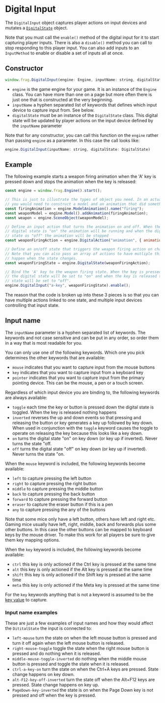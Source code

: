 # Digital Input

The `DigitalInput` object captures player actions on input devices and mutates
a [`DigitalState`](digital-state.md) object.

Note that you must call the `enable()` method of the digital input for it to start
capturing player inputs. There is also a `disable()` method you can call to
stop responding to this player input. You can also add inputs to an `InputMethod`
to enable or disable a set of inputs all at once.

## Constructor
```javascript
window.frag.DigitalInput(engine: Engine, inputName: string, digitalState: DigitalState)
```

* `engine` is the game engine for your game. It is an instance of the `Engine` class. You can 
  have more than one on a page but more often there is just one that is constructed at the 
  very beginning.
* `inputName` a hyphen separated list of keywords that defines which input device to capture
  input from. See below.
* `digitalState` must be an instance of the `DigitalState` class. This digital state will be updated
  by player actions on the input device defined by the `inputName` parameter

Note that for any constructor, you can call this function on the `engine` rather than passing
`engine` as a parameter. In this case the call looks like:

```javascript
engine.DigitalInput(inputName: string, digitalState: DigitalState)
```

## Example

The following example starts a weapon firing animation when the 'A' key is 
pressed down and stops the animation when the key is released:

```javascript
const engine = window.frag.Engine().start();

// This is just to illustrate the types of object you need. In an actual game
// you would need to construct a model and an animation that did something.
const firingAnimation = engine.ModelAnimation().name("firing");
const weaponModel = engine.Model().addAnimation(firingAnimation);
const weapon = engine.SceneObject(weaponModel);

// Define an input action that turns the animation on and off. When the
// digital state is "on" the animation will be running and when the digital
// state os "off" the animation will be stopped
const weaponFiringAction = engine.DigitalAction("animation", { animation: weapon.animations.firing });

// Define an on/off state that triggers the weapon firing action on changes.
// Note that you can also pass an array of actions to have mutliple things
// happen when the state changes.
const weaponFiringState = engine.DigitalState(weaponFiringAction);

// Bind the 'A' key to the weapon firing state. When the key is pressed down 
// the digital state will be set to "on" and when the key is released the digital 
// state will be set to "off".
engine.DigitalInput("a-key", weaponFiringState).enable();
```

The reason that the code is broken up into these 3 pieces is so that
you can have multiple actions linked to one state, and multiple input
devices controlling that input state.

## Input name

The `inputName` parameter is a hyphen separated list of keywords. The keywords
and not case sensitive and can be put in any order, so order them in a way that
is most readable for you.

You can only use one of the following keywords. Which one you pick determines
the other keywords that are available:
* `mouse` indicates that you want to capture input from the mouse buttons
* `key` indicates that you want to capture input from a keyboard key
* `pointer` indicates that you want to capture input from the primary pointing 
  device. This can be the mouse, a pen or a touch screen.

Regardless of which input device you are binding to, the following keywords are
always available:
* `toggle` each time the key or button is pressed down the digital state is toggled. 
  When the key is released nothing happens
* `inverted` reverses the up and down events so that pressing and releasing the button
  or key generates a key up followed by key down. When used in conjunction with the `toggle`
  keyword causes the toggle to operate on releasing the key because this looks like a key down.
* `on` turns the digital state "on" on key down (or key up if inverted). Never turns the state "off.
* `off` turns the digital state "off" on key down (or key up if inverted). Never turns the state "on.

When the `mouse` keyword is included, the following keywords become available:
* `left` to capture pressing the left button
* `right` to capture pressing the right button
* `middle` to capture pressing the middle button
* `back` to capture pressing the back button
* `forward` to capture pressing the forward button
* `eraser` to capture the eraser button if this is a pen
* `any` to capture pressing the any of the  buttons

Note that some mice only have a left button, others have left and right etc.
Gaming mice usually have left, right, middle, back and forwards plus some other
buttons. In this case the other buttons can be mapped to keyboard keys by the
mouse driver. To make this work for all players be sure to give them key mapping
options.

When the `key` keyword is included, the following keywords become available:
* `ctrl` this key is only actioned if the Ctrl key is pressed at the same time
* `alt` this key is only actioned if the Alt key is pressed at the same time
* `shift` this key is only actioned if the Shift key is pressed at the same time
* `meta` this key is only actioned if the Meta key is pressed at the same time

For the `key` keywords anything that is not a keyword is assumed to be the 
[key value](https://developer.mozilla.org/en-US/docs/Web/API/KeyboardEvent/key/Key_Values) to capture.

### Input name examples
These are just a few examples of input names and how they would affect the `DititalState` the input is connected to:
* `left-mouse` turn the state on when the left mouse button is pressed and turn it off again when the left mouse button is released.
* `right-mouse-toggle` toggle the state when the right mouse button is pressed and do nothing when it is released.
* `middle-mouse-toggle-inverted` do nothing when the middle mouse button is pressed and toggle the state when it is released.
* `ctrl-a-key-on` turn the state on when the Ctrl+A keys are pressed. State change happens on key down.
* `alt-F12-key-off-inverted` turn the state off when the Alt+F12 keys are pressed. State change happens on key up.
* `PageDown-key-inverted` the state is on when the Page Down key is not pressed and off when the key is pressed.

